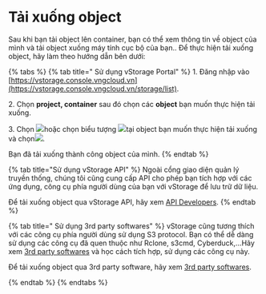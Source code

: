 # Tải xuống object

Sau khi bạn tải object lên container, bạn có thể xem thông tin về object của mình và tải object xuống máy tính cục bộ của bạn.. Để thực hiện tải xuống object, hãy làm theo hướng dẫn bên dưới:

{% tabs %}
{% tab title=" Sử dụng vStorage Portal" %}
1\. Đăng nhập vào [https://vstorage.console.vngcloud.vn](https://vstorage.console.vngcloud.vn/storage/list).

2\. Chọn **project, container** sau đó chọn các **object** bạn muốn thực hiện tải xuống.

3\. Chọn ![](https://docs.vngcloud.vn/download/thumbnails/49648540/image2023-3-6\_11-1-46.png?version=1\&modificationDate=1678075307000\&api=v2)hoặc chọn biểu tượng ![](https://docs.vngcloud.vn/download/thumbnails/49648540/image2023-2-6\_10-20-54.png?version=1\&modificationDate=1678075315000\&api=v2)tại object bạn muốn thực hiện tải xuống và chọn![](https://docs.vngcloud.vn/download/thumbnails/49648540/image2023-3-6\_11-2-7.png?version=1\&modificationDate=1678075328000\&api=v2).

Bạn đã tải xuống thành công object của mình.
{% endtab %}

{% tab title="Sử dụng vStorage API" %}
Ngoài cổng giao diện quản lý truyền thống, chúng tôi cũng cung cấp API cho phép bạn tích hợp với các ứng dụng, công cụ phía người dùng của bạn với vStorage để lưu trữ dữ liệu.

Để tải xuống object qua vStorage API, hãy xem [API Developers](https://docs.vngcloud.vn/display/VV/API+Developers).
{% endtab %}

{% tab title=" Sử dụng 3rd party softwares" %}
vStorage cũng tương thích với các công cụ phía người dùng sử dụng S3 protocol. Bạn có thể dễ dàng sử dụng các công cụ đã quen thuộc như Rclone, s3cmd, Cyberduck,...Hãy xem [3rd party softwares](https://docs.vngcloud.vn/display/VV/3rd+party+softwares) và học cách tích hợp, sử dụng các công cụ này.&#x20;

Để tải xuống object qua 3rd party software, hãy xem [3rd party softwares](https://docs.vngcloud.vn/display/VV/3rd+party+softwares).


{% endtab %}
{% endtabs %}
